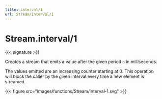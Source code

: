 ```yaml
---
title: interval/1
url: Stream/interval/1
---
```


# Stream.interval/1

{{< signature >}}

Creates a stream that emits a value after the given period `n` in milliseconds.

The values emitted are an increasing counter starting at 0. This operation will block the caller by the given interval every time a new element is streamed.

{{< figure src="images/functions/Stream/interval-1.svg" >}}
